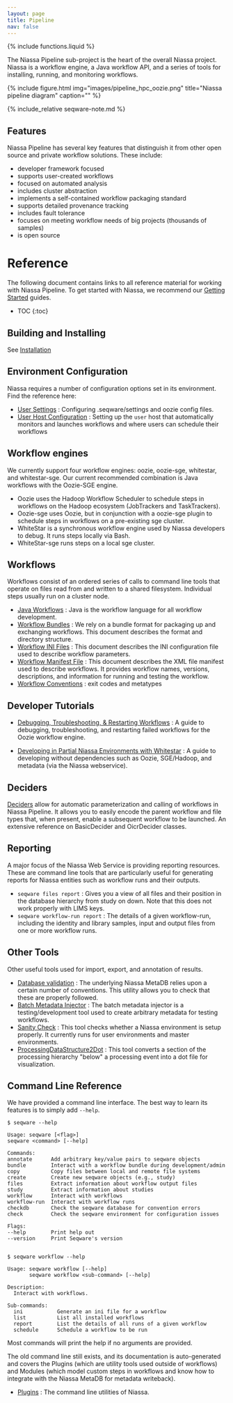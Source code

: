 ```yaml
---
layout: page
title: Pipeline
nav: false
---
```

{% include functions.liquid %}

The Niassa Pipeline sub-project is the heart of the overall Niassa
project. Niassa is a workflow engine, a Java workflow API, and a series of tools for installing, running, and monitoring workflows.

{% include figure.html img="images/pipeline_hpc_oozie.png" title="Niassa pipeline diagram" caption="" %}

{% include_relative seqware-note.md %}




## Features

Niassa Pipeline has several key features that distinguish it from other open source and private workflow solutions. These include:

* developer framework focused
* supports user-created workflows
* focused on automated analysis
* includes cluster abstraction
* implements a self-contained workflow packaging standard
* supports detailed provenance tracking
* includes fault tolerance
* focuses on meeting workflow needs of big projects (thousands of samples)
* is open source

# Reference

The following document contains links to all reference material for working with Niassa Pipeline. To get started with Niassa, we recommend our [Getting Started]({{version_url}}/getting-started) guides.

* TOC
{:toc}

## Building and Installing

See [Installation]({{version_url}}/installation)

## Environment Configuration 

Niassa requires a number of configuration options set in its environment. Find the reference here:

* [User Settings]({{version_url}}/environment/user-configuration)
: Configuring .seqware/settings and oozie config files.
* [User Host Configuration]({{version_url}}/environment/host-user)
: Setting up the `user` host that automatically monitors and launches 
	workflows	and where users can schedule their workflows

## Workflow engines

We currently support four workflow engines: oozie, oozie-sge, whitestar, and whitestar-sge. Our current recommended combination is Java workflows with the Oozie-SGE engine.

* Oozie uses the Hadoop Workflow Scheduler to schedule steps in workflows on 
	the Hadoop ecosystem (JobTrackers and TaskTrackers). 
* Oozie-sge uses Oozie, but in conjunction with a oozie-sge plugin to schedule 
	steps in workflows on a pre-existing sge cluster. 
* WhiteStar is a synchronous workflow engine used by Niassa developers to 
	debug. It runs steps locally via Bash. 
* WhiteStar-sge runs steps on a local sge cluster.     

## Workflows

Workflows consist of an ordered series of calls to command line tools that 
operate on files read from and written to a shared filesystem. Individual steps
usually run on a cluster node.

* [Java Workflows]({{version_url}}/workflows/java-workflows)
: Java is the workflow language for all workflow development.
* [Workflow Bundles]({{version_url}}/workflows/workflow_bundles)
: We rely on a bundle format for packaging up and exchanging workflows. This
	document describes the format and directory structure.
* [Workflow INI Files]({{version_url}}/workflows/ini-files)
: This document describes the INI configuration file used to describe 
	workflow parameters.
* [Workflow Manifest File]({{version_url}}/workflows/manifest)
: This document describes the XML file manifest used to describe workflows. 
	It provides workflow names, versions, descriptions, and information for running and testing the workflow.
* [Workflow Conventions]({{version_url}}/workflows/conventions) 
: exit codes and metatypes

## Developer Tutorials

* [Debugging, Troubleshooting, & Restarting Workflows]({{version_url}}/workflows/debugging-workflows)
: A guide to debugging, troubleshooting, and restarting failed workflows for the Oozie workflow engine.

* [Developing in Partial Niassa Environments with Whitestar]({{version_url}}/workflows/partial-environments)
: A guide to developing without dependencies such as Oozie, SGE/Hadoop, and metadata (via the Niassa webservice).  

## Deciders

[Deciders]({{version_url}}/deciders) allow for automatic parameterization and calling of workflows in Niassa Pipeline. It allows you to easily encode the parent workflow and file types that, when present, enable a subsequent workflow to be launched. An extensive reference on BasicDecider and OicrDecider classes.

## Reporting

A major focus of the Niassa Web Service is providing reporting resources. These are command line tools that are particularly useful for generating reports for Niassa entities such as workflow runs and their outputs.

* `seqware files report`
: Gives you a view of all files and their position in the database hierarchy from study on down. Note that this does not work properly with LIMS keys.
* `seqware workflow-run report`
: The details of a given workflow-run, including the identity and library samples, input and output files from one or more workflow runs.

## Other Tools 

Other useful tools used for import, export, and annotation of results.

* [Database validation](/docs/24-checkdb/)
: The underlying Niassa MetaDB relies upon a certain number of conventions. This utility allows you to check that these are properly followed.  
* [Batch Metadata Injector](/docs/19/)
: The batch metadata injector is a testing/development tool used to create arbitrary metadata for testing workflows. 
* [Sanity Check](/docs/25-sanity-check-tool/)
: This tool checks whether a Niassa environment is setup properly. It currently runs for user environments and master environments.
* [ProcessingDataStructure2Dot](/docs/6-pipeline/processingdatastructure2dot/)
: This tool converts a section of the processing hierarchy "below" a processing event into a dot file for visualization. 

## Command Line Reference

We have provided a command line interface.  The best way to learn its features is to simply add `--help`.

```
$ seqware --help

Usage: seqware [<flag>]
seqware <command> [--help]

Commands:
annotate      Add arbitrary key/value pairs to seqware objects
bundle        Interact with a workflow bundle during development/admin
copy          Copy files between local and remote file systems
create        Create new seqware objects (e.g., study)
files         Extract information about workflow output files
study         Extract information about studies
workflow      Interact with workflows
workflow-run  Interact with workflow runs
checkdb       Check the seqware database for convention errors
check         Check the seqware environment for configuration issues

Flags:
--help        Print help out
--version     Print Seqware's version


$ seqware workflow --help

Usage: seqware workflow [--help]
       seqware workflow <sub-command> [--help]

Description:
  Interact with workflows.

Sub-commands:
  ini           Generate an ini file for a workflow
  list          List all installed workflows
  report        List the details of all runs of a given workflow
  schedule      Schedule a workflow to be run
```

Most commands will print the help if no arguments are provided.

The old command line still exists, and its documentation is auto-generated and covers the Plugins (which are utility tools used outside of workflows) and Modules (which model custom steps in workflows and know how to integrate with the Niassa MetaDB for metadata writeback).

* [Plugins](/docs/17-plugins/)
: The command line utilities of Niassa.


